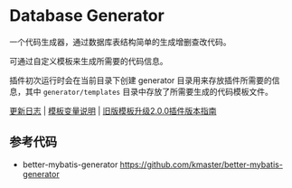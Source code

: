 # Database Generator

一个代码生成器，通过数据库表结构简单的生成增删查改代码。

可通过自定义模板来生成所需要的代码信息。

插件初次运行时会在当前目录下创建 generator 目录用来存放插件所需要的信息，其中 `generator/templates` 目录中存放了所需要生成的代码模板文件。



[更新日志](./doc/changeNotes.md) | [模板变量说明](./doc/template-document.md) | [旧版模板升级2.0.0插件版本指南](./doc/upgrade-2.0.0.md) 



## 参考代码
- better-mybatis-generator https://github.com/kmaster/better-mybatis-generator


